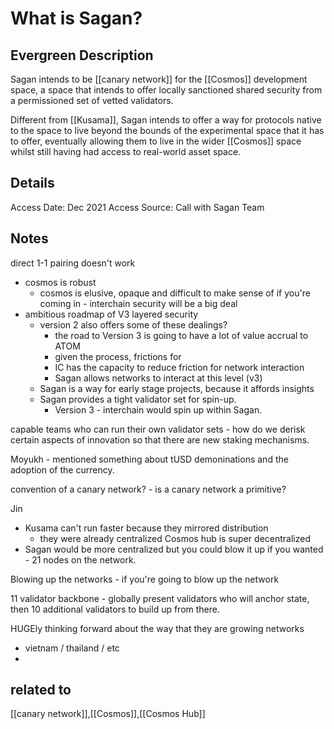 # What is Sagan?
## Evergreen Description
Sagan intends to be [[canary network]] for the [[Cosmos]] development space, a space that intends to offer locally sanctioned shared security from a permissioned set of vetted validators. 

Different from [[Kusama]], Sagan intends to offer a way for protocols native to the space to live beyond the bounds of the experimental space that it has to offer, eventually allowing them to live in the wider [[Cosmos]] space whilst still having had access to real-world asset space.

## Details
Access Date: Dec 2021
Access Source: Call with Sagan Team
## Notes
direct 1-1 pairing doesn't work
- cosmos is robust
	- cosmos is elusive, opaque and difficult to make sense of if you're coming in - interchain security will be a big deal
- ambitious roadmap of V3 layered security
	- version 2 also offers some of these dealings?
		- the road to Version 3 is going to have a lot of value accrual to ATOM
		- given the process, frictions for 
		- IC has the capacity to reduce friction for network interaction
		- Sagan allows networks to interact at this level (v3)
	- Sagan is a way for early stage projects, because it affords insights
	- Sagan provides a tight validator set for spin-up.
		- Version 3 - interchain would spin up within Sagan.

capable teams who can run their own validator sets - how do we derisk certain aspects of innovation so that there are new staking mechanisms. 

Moyukh - mentioned something about tUSD demoninations and the adoption of the currency.

convention of a canary network? - is a canary network a primitive?

Jin 
- Kusama can't run faster because they mirrored distribution 
	- they were already centralized 
Cosmos hub is super decentralized 
- Sagan would be more centralized but you could blow it up if you wanted - 21 nodes on the network.

Blowing up the networks - if you're going to blow up the network 

11 validator backbone - globally present validators who will anchor state, then 10 additional validators to build up from there.



HUGEly thinking forward about the way that they are growing networks
- vietnam / thailand / etc
- 

## related to
[[canary network]],[[Cosmos]],[[Cosmos Hub]]